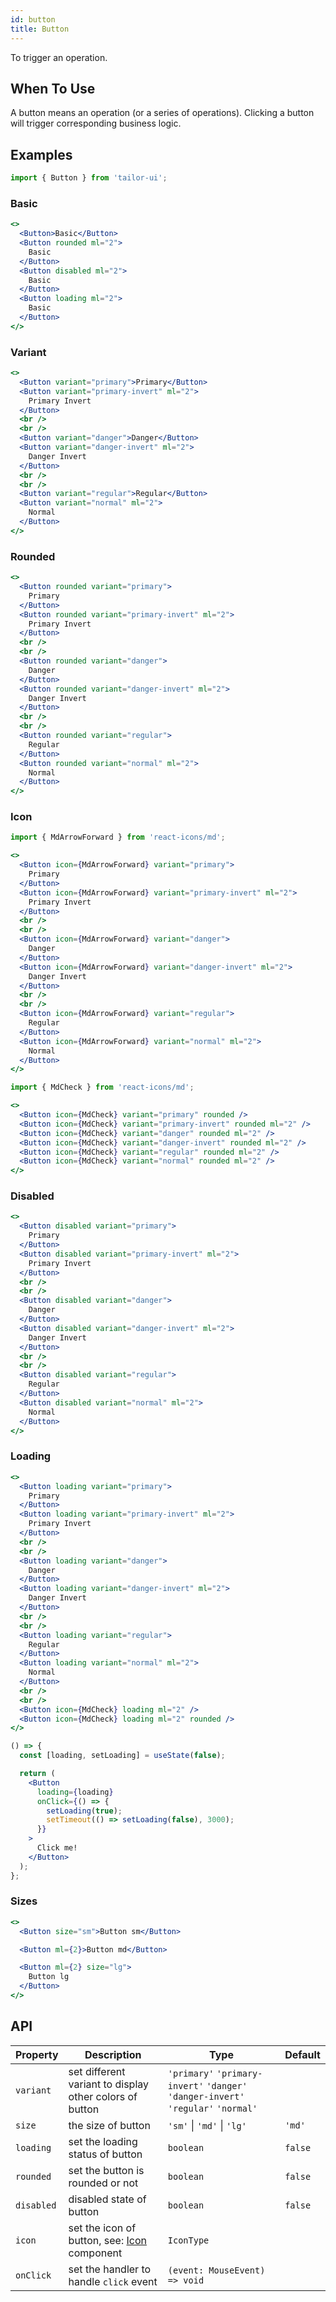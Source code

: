 ```yaml
---
id: button
title: Button
---
```


To trigger an operation.

## When To Use

A button means an operation (or a series of operations). Clicking a button will trigger corresponding business logic.

## Examples

```js
import { Button } from 'tailor-ui';
```

### Basic

```jsx live
<>
  <Button>Basic</Button>
  <Button rounded ml="2">
    Basic
  </Button>
  <Button disabled ml="2">
    Basic
  </Button>
  <Button loading ml="2">
    Basic
  </Button>
</>
```

### Variant

```jsx live
<>
  <Button variant="primary">Primary</Button>
  <Button variant="primary-invert" ml="2">
    Primary Invert
  </Button>
  <br />
  <br />
  <Button variant="danger">Danger</Button>
  <Button variant="danger-invert" ml="2">
    Danger Invert
  </Button>
  <br />
  <br />
  <Button variant="regular">Regular</Button>
  <Button variant="normal" ml="2">
    Normal
  </Button>
</>
```

### Rounded

```jsx live
<>
  <Button rounded variant="primary">
    Primary
  </Button>
  <Button rounded variant="primary-invert" ml="2">
    Primary Invert
  </Button>
  <br />
  <br />
  <Button rounded variant="danger">
    Danger
  </Button>
  <Button rounded variant="danger-invert" ml="2">
    Danger Invert
  </Button>
  <br />
  <br />
  <Button rounded variant="regular">
    Regular
  </Button>
  <Button rounded variant="normal" ml="2">
    Normal
  </Button>
</>
```

### Icon

```js
import { MdArrowForward } from 'react-icons/md';
```

```jsx live
<>
  <Button icon={MdArrowForward} variant="primary">
    Primary
  </Button>
  <Button icon={MdArrowForward} variant="primary-invert" ml="2">
    Primary Invert
  </Button>
  <br />
  <br />
  <Button icon={MdArrowForward} variant="danger">
    Danger
  </Button>
  <Button icon={MdArrowForward} variant="danger-invert" ml="2">
    Danger Invert
  </Button>
  <br />
  <br />
  <Button icon={MdArrowForward} variant="regular">
    Regular
  </Button>
  <Button icon={MdArrowForward} variant="normal" ml="2">
    Normal
  </Button>
</>
```

```js
import { MdCheck } from 'react-icons/md';
```

```jsx live
<>
  <Button icon={MdCheck} variant="primary" rounded />
  <Button icon={MdCheck} variant="primary-invert" rounded ml="2" />
  <Button icon={MdCheck} variant="danger" rounded ml="2" />
  <Button icon={MdCheck} variant="danger-invert" rounded ml="2" />
  <Button icon={MdCheck} variant="regular" rounded ml="2" />
  <Button icon={MdCheck} variant="normal" rounded ml="2" />
</>
```

### Disabled

```jsx live
<>
  <Button disabled variant="primary">
    Primary
  </Button>
  <Button disabled variant="primary-invert" ml="2">
    Primary Invert
  </Button>
  <br />
  <br />
  <Button disabled variant="danger">
    Danger
  </Button>
  <Button disabled variant="danger-invert" ml="2">
    Danger Invert
  </Button>
  <br />
  <br />
  <Button disabled variant="regular">
    Regular
  </Button>
  <Button disabled variant="normal" ml="2">
    Normal
  </Button>
</>
```

### Loading

```jsx live
<>
  <Button loading variant="primary">
    Primary
  </Button>
  <Button loading variant="primary-invert" ml="2">
    Primary Invert
  </Button>
  <br />
  <br />
  <Button loading variant="danger">
    Danger
  </Button>
  <Button loading variant="danger-invert" ml="2">
    Danger Invert
  </Button>
  <br />
  <br />
  <Button loading variant="regular">
    Regular
  </Button>
  <Button loading variant="normal" ml="2">
    Normal
  </Button>
  <br />
  <br />
  <Button icon={MdCheck} loading ml="2" />
  <Button icon={MdCheck} loading ml="2" rounded />
</>
```

```jsx live
() => {
  const [loading, setLoading] = useState(false);

  return (
    <Button
      loading={loading}
      onClick={() => {
        setLoading(true);
        setTimeout(() => setLoading(false), 3000);
      }}
    >
      Click me!
    </Button>
  );
};
```

### Sizes

```jsx live
<>
  <Button size="sm">Button sm</Button>

  <Button ml={2}>Button md</Button>

  <Button ml={2} size="lg">
    Button lg
  </Button>
</>
```

## API

| Property   | Description                                             | Type                                                                               | Default |
| ---------- | ------------------------------------------------------- | ---------------------------------------------------------------------------------- | ------- |
| `variant`  | set different variant to display other colors of button | `'primary'` `'primary-invert'` `'danger'` `'danger-invert'` `'regular'` `'normal'` |         |
| `size`     | the size of button                                      | `'sm'` \| `'md'` \| `'lg'`                                                         | `'md'`  |
| `loading`  | set the loading status of button                        | `boolean`                                                                          | `false` |
| `rounded`  | set the button is rounded or not                        | `boolean`                                                                          | `false` |
| `disabled` | disabled state of button                                | `boolean`                                                                          | `false` |
| `icon`     | set the icon of button, see: [Icon](Icon.md) component  | `IconType`                                                                         |         |
| `onClick`  | set the handler to handle `click` event                 | `(event: MouseEvent) => void`                                                      |         |
